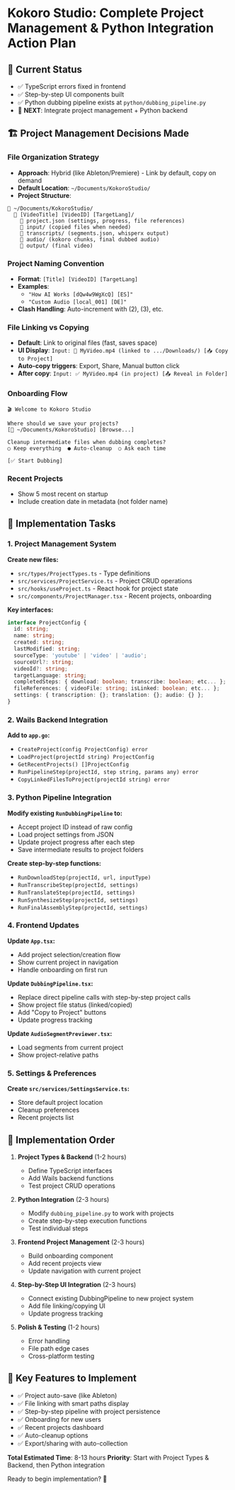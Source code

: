 # Kokoro Studio: Complete Project Management & Python Integration Action Plan

## 🎯 **Current Status**
- ✅ TypeScript errors fixed in frontend
- ✅ Step-by-step UI components built
- ✅ Python dubbing pipeline exists at `python/dubbing_pipeline.py`
- 🔄 **NEXT**: Integrate project management + Python backend

## 🏗️ **Project Management Decisions Made**

### **File Organization Strategy**
- **Approach**: Hybrid (like Ableton/Premiere) - Link by default, copy on demand
- **Default Location**: `~/Documents/KokoroStudio/`
- **Project Structure**:
```
📁 ~/Documents/KokoroStudio/
  📁 [VideoTitle] [VideoID] [TargetLang]/
    📄 project.json (settings, progress, file references)
    📁 input/ (copied files when needed)
    📁 transcripts/ (segments.json, whisperx output)
    📁 audio/ (kokoro chunks, final dubbed audio)
    📁 output/ (final video)
```

### **Project Naming Convention**
- **Format**: `[Title] [VideoID] [TargetLang]`
- **Examples**: 
  - `"How AI Works [dQw4w9WgXcQ] [ES]"`
  - `"Custom Audio [local_001] [DE]"`
- **Clash Handling**: Auto-increment with (2), (3), etc.

### **File Linking vs Copying**
- **Default**: Link to original files (fast, saves space)
- **UI Display**: `Input: 🔗 MyVideo.mp4 (linked to .../Downloads/) [📥 Copy to Project]`
- **Auto-copy triggers**: Export, Share, Manual button click
- **After copy**: `Input: ✅ MyVideo.mp4 (in project) [📤 Reveal in Folder]`

### **Onboarding Flow**
```
🎬 Welcome to Kokoro Studio

Where should we save your projects?
[📁 ~/Documents/KokoroStudio] [Browse...]

Cleanup intermediate files when dubbing completes?
○ Keep everything  ● Auto-cleanup  ○ Ask each time

[✅ Start Dubbing]
```

### **Recent Projects**
- Show 5 most recent on startup
- Include creation date in metadata (not folder name)

## 🔧 **Implementation Tasks**

### **1. Project Management System**
**Create new files:**
- `src/types/ProjectTypes.ts` - Type definitions
- `src/services/ProjectService.ts` - Project CRUD operations
- `src/hooks/useProject.ts` - React hook for project state
- `src/components/ProjectManager.tsx` - Recent projects, onboarding

**Key interfaces:**
```typescript
interface ProjectConfig {
  id: string;
  name: string;
  created: string;
  lastModified: string;
  sourceType: 'youtube' | 'video' | 'audio';
  sourceUrl?: string;
  videoId?: string;
  targetLanguage: string;
  completedSteps: { download: boolean; transcribe: boolean; etc... };
  fileReferences: { videoFile: string; isLinked: boolean; etc... };
  settings: { transcription: {}; translation: {}; audio: {} };
}
```

### **2. Wails Backend Integration**
**Add to `app.go`:**
- `CreateProject(config ProjectConfig) error`
- `LoadProject(projectId string) ProjectConfig`
- `GetRecentProjects() []ProjectConfig`
- `RunPipelineStep(projectId, step string, params any) error`
- `CopyLinkedFilesToProject(projectId string) error`

### **3. Python Pipeline Integration**
**Modify existing `RunDubbingPipeline` to:**
- Accept project ID instead of raw config
- Load project settings from JSON
- Update project progress after each step
- Save intermediate results to project folders

**Create step-by-step functions:**
- `RunDownloadStep(projectId, url, inputType)`
- `RunTranscribeStep(projectId, settings)`
- `RunTranslateStep(projectId, settings)`
- `RunSynthesizeStep(projectId, settings)`
- `RunFinalAssemblyStep(projectId, settings)`

### **4. Frontend Updates**
**Update `App.tsx`:**
- Add project selection/creation flow
- Show current project in navigation
- Handle onboarding on first run

**Update `DubbingPipeline.tsx`:**
- Replace direct pipeline calls with step-by-step project calls
- Show project file status (linked/copied)
- Add "Copy to Project" buttons
- Update progress tracking

**Update `AudioSegmentPreviewer.tsx`:**
- Load segments from current project
- Show project-relative paths

### **5. Settings & Preferences**
**Create `src/services/SettingsService.ts`:**
- Store default project location
- Cleanup preferences
- Recent projects list

## 🚀 **Implementation Order**

1. **Project Types & Backend** (1-2 hours)
   - Define TypeScript interfaces
   - Add Wails backend functions
   - Test project CRUD operations

2. **Python Integration** (2-3 hours)
   - Modify `dubbing_pipeline.py` to work with projects
   - Create step-by-step execution functions
   - Test individual steps

3. **Frontend Project Management** (2-3 hours)
   - Build onboarding component
   - Add recent projects view
   - Update navigation with current project

4. **Step-by-Step UI Integration** (2-3 hours)
   - Connect existing DubbingPipeline to new project system
   - Add file linking/copying UI
   - Update progress tracking

5. **Polish & Testing** (1-2 hours)
   - Error handling
   - File path edge cases
   - Cross-platform testing

## 🎯 **Key Features to Implement**
- ✅ Project auto-save (like Ableton)
- ✅ File linking with smart paths display
- ✅ Step-by-step pipeline with project persistence
- ✅ Onboarding for new users
- ✅ Recent projects dashboard
- ✅ Auto-cleanup options
- ✅ Export/sharing with auto-collection

**Total Estimated Time**: 8-13 hours
**Priority**: Start with Project Types & Backend, then Python integration

Ready to begin implementation? 🚀